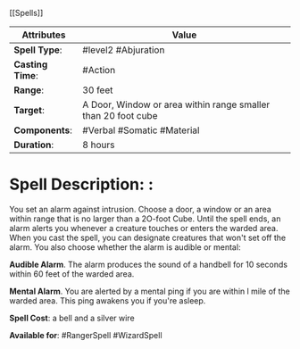 [[Spells]]

| Attributes        | Value                                                         |
| ----------------- | ------------------------------------------------------------- |
| **Spell Type**:   | #level2 #Abjuration                                           |
| **Casting Time**: | #Action                                                       |
| **Range**:        | 30 feet                                                       |
| **Target**:       | A Door, Window or area within range smaller than 20 foot cube |
| **Components**:   | #Verbal #Somatic #Material                                    |
| **Duration**:     | 8 hours                                                       |

# Spell Description: : 
You set an alarm against intrusion. Choose a door, a window or an area within range that is no larger than a 2O-foot Cube. Until the spell ends, an alarm alerts you whenever a creature touches or enters the warded area. When you cast the spell, you can designate creatures that won't set off the alarm. You also choose whether the alarm is audible or mental:

**Audible Alarm**.
	The alarm produces the sound of a handbell for 10 seconds within 60 feet of the warded area.

**Mental Alarm**. 
	You are alerted by a mental ping if you are within l mile of the warded area. This ping awakens you if you're asleep.

**Spell Cost**: a bell and a silver wire

**Available for**: #RangerSpell #WizardSpell 